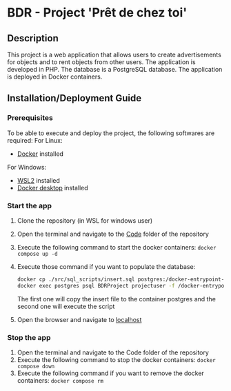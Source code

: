 # BDR - Project 'Prêt de chez toi'

## Description

This project is a web application that allows users to create advertisements for objects and to rent objects from other
users. The application is developed in PHP. The database is a PostgreSQL database. The application is deployed in Docker
containers.

## Installation/Deployment Guide

### Prerequisites

To be able to execute and deploy the project, the following softwares are required:
For Linux:

- [Docker](https://docs.docker.com/engine/install/) installed

For Windows:

- [WSL2](https://learn.microsoft.com/fr-fr/windows/wsl/install) installed
- [Docker desktop](https://docs.docker.com/desktop/install/windows-install/) installed

### Start the app

1. Clone the repository (in WSL for windows user)
2. Open the terminal and navigate to the [Code](./Code/) folder of the repository
3. Execute the following command to start the docker containers: `docker compose up -d`
4. Execute those command if you want to populate the database:

   ```bash
   docker cp ./src/sql_scripts/insert.sql postgres:/docker-entrypoint-initdb.d/insert.sql
   docker exec postgres psql BDRProject projectuser -f /docker-entrypoint-initdb.d/insert.sql
   ```

   The first one will copy the insert file to the container postgres and the second one will execute the script

5. Open the browser and navigate to [localhost](http://localhost/)

### Stop the app

1. Open the terminal and navigate to the Code folder of the repository
2. Execute the following command to stop the docker containers: `docker compose down`
3. Execute the following command if you want to remove the docker containers: `docker compose rm`
